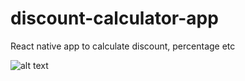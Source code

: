 # discount-calculator-app
React native app to calculate discount, percentage etc

![alt text](https://user-images.githubusercontent.com/13532530/48059237-97c41700-e1de-11e8-84b4-1e3a206d9dff.png)
